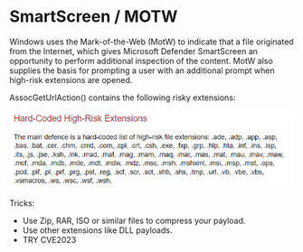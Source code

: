 # SmartScreen / MOTW

Windows uses the Mark-of-the-Web (MotW) to indicate that a file originated from the Internet, which gives Microsoft Defender SmartScreen an opportunity to perform additional inspection of the content. MotW also supplies the basis for prompting a user with an additional prompt when high-risk extensions are opened.

AssocGetUrlAction() contains the following risky extensions:

<img src="images/hext.png" >

Tricks:

- Use Zip, RAR, ISO or similar files to compress your payload.
- Use other extensions like DLL payloads.
- TRY CVE2023

